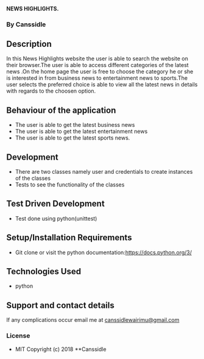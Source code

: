 
#### NEWS HIGHLIGHTS.
### By Canssidle

## Description 
In this News Highlights website the user is able to search the website on their browser.The user is able to access different categories of the latest news .On the home page the user is free to choose the category he or she is interested in from business news to entertainment news to sports.The user selects the preferred choice is able to view all the latest news in details with regards to the choosen option.


## Behaviour of the application
* The user is able to get the latest business news
* The user is able to get the latest entertainment news
* The user is able to get the latest sports news.


## Development
* There are two classes namely user and credentials to create instances of the classes
* Tests to see the functionality of the classes


## Test Driven Development
* Test done using python(unittest)

## Setup/Installation Requirements
* Git clone or visit the python documentation:https://docs.python.org/3/


## Technologies Used
* python


## Support and contact details
 If any complications occur email me at canssidlewairimu@gmail.com
### License

* MIT Copyright (c) 2018 **Canssidle
  

 